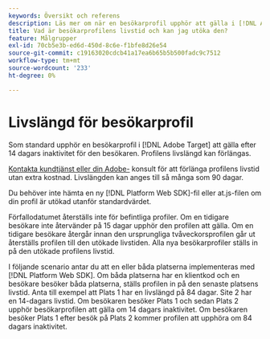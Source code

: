 ```yaml
---
keywords: Översikt och referens
description: Läs mer om när en besökarprofil upphör att gälla i [!DNL Adobe Target].
title: Vad är besökarprofilens livstid och kan jag utöka den?
feature: Målgrupper
exl-id: 70cb5e3b-ed6d-450d-8c6e-f1bfe8d26e54
source-git-commit: c19163020cdcb41a17ea6b65b5b500fadc9c7512
workflow-type: tm+mt
source-wordcount: '233'
ht-degree: 0%

---
```


# Livslängd för besökarprofil

Som standard upphör en besökarprofil i [!DNL Adobe Target] att gälla efter 14 dagars inaktivitet för den besökaren. Profilens livslängd kan förlängas.

[Kontakta kundtjänst eller din Adobe-](/help/cmp-resources-and-contact-information.md#reference_ACA3391A00EF467B87930A450050077C) konsult för att förlänga profilens livstid utan extra kostnad. Livslängden kan anges till så många som 90 dagar.

Du behöver inte hämta en ny [!DNL Platform Web SDK]-fil eller at.js-filen om din profil är utökad utanför standardvärdet.

Förfallodatumet återställs inte för befintliga profiler. Om en tidigare besökare inte återvänder på 15 dagar upphör den profilen att gälla. Om en tidigare besökare återgår innan den ursprungliga tvåveckorsprofilen går ut återställs profilen till den utökade livstiden. Alla nya besökarprofiler ställs in på den utökade profilens livstid.

I följande scenario antar du att en eller båda platserna implementeras med [!DNL Platform Web SDK]. Om båda platserna har en klientkod och en besökare besöker båda platserna, ställs profilen in på den senaste platsens livstid. Anta till exempel att Plats 1 har en livslängd på 84 dagar. Site 2 har en 14-dagars livstid. Om besökaren besöker Plats 1 och sedan Plats 2 upphör besökarprofilen att gälla om 14 dagars inaktivitet. Om besökaren besöker Plats 1 efter besök på Plats 2 kommer profilen att upphöra om 84 dagars inaktivitet.
